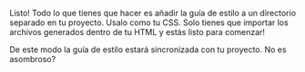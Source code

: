 Listo! Todo lo que tienes que hacer es añadir la guía de estilo a un directorio separado en tu proyecto. Usalo como tu CSS. Solo tienes que importar los archivos generados dentro de tu HTML y estás listo para comenzar!

De este modo la guía de estilo estará sincronizada con tu proyecto. No es asombroso?
